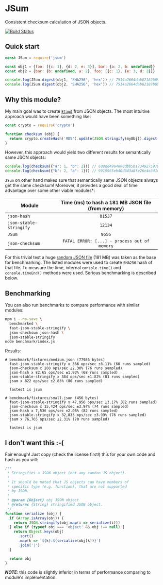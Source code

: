 # JSum
Consistent checksum calculation of JSON objects.

[![Build Status](https://travis-ci.org/fraunhoferfokus/JSum.svg?branch=master)](https://travis-ci.org/fraunhoferfokus/JSum)

## Quick start
```js
const JSum = require('jsum')

const obj1 = {foo: [{c: 1}, {d: 2, e: 3}], bar: {a: 2, b: undefined}}
const obj2 = {bar: {b: undefined, a: 2}, foo: [{c: 1}, {e: 3, d: 2}]}

console.log(JSum.digest(obj1, 'SHA256', 'hex')) // 7514a2664dab82189b89d8250da9d0e1e6c95d3efaca6ffc25e5db42d7a7d053
console.log(JSum.digest(obj2, 'SHA256', 'hex')) // 7514a2664dab82189b89d8250da9d0e1e6c95d3efaca6ffc25e5db42d7a7d053
```

## Why this module?
My main goal was to create [`Etag`s](https://tools.ietf.org/html/rfc7232#section-2.3) from JSON objects. The most intuitive approach
would have been something like:

```js
const crypto = require('crypto')

function checksum (obj) {
  return crypto.createHash('MD5').update(JSON.stringify(myObj)).digest('hex')
}
```

However, this approach would yield two different results for semantically same JSON objects:

```js
console.log(checksum({"a": 1, "b": 2})) // 608de49a4600dbb5b173492759792e4a
console.log(checksum({"b": 2, "a": 1})) // 9915965eb40d343a8fe26e4e341d1a05
```

`JSum` on other hand makes sure that semantically same JSON objects always get the same checksum! Moreover, it provides a good deal
of time advantage over some other viable modules\*:

| Module                  | Time (ms) to hash a 181 MB JSON file (from memory) |
|-------------------------|:---------------------------------------------------:|
| `json-hash`             | `81537`                                             |
| `json-stable-stringify` | `12134`                                             |
| `JSum`                  | `9656`                                              |
| `json-checksum`         | `FATAL ERROR: [...] - process out of memory`        |


For this trivial test a huge [random JSON file](https://github.com/zemirco/sf-city-lots-json)
(181 MB) was taken as the base for benchmarking. The listed modules were used to create `SHA256` hash of that file. To measure the time,
internal `console.time()` and `console.timeEnd()` methods were used. Serious benchmarking is described below.

## Benchmarking
You can also run benchmarks to compare performance with similar modules:

```bash
npm i --no-save \
  benchmarked \
  fast-json-stable-stringify \
  json-checksum json-hash \
  json-stable-stringify
node benchmark/index.js
```

Results:

```
# benchmark/fixtures/medium.json (77986 bytes)
  fast-json-stable-stringify x 366 ops/sec ±8.11% (66 runs sampled)
  json-checksum x 200 ops/sec ±2.30% (76 runs sampled)
  json-hash x 82.65 ops/sec ±1.93% (68 runs sampled)
  json-stable-stringify x 384 ops/sec ±1.82% (81 runs sampled)
  jsum x 822 ops/sec ±2.83% (80 runs sampled)

  fastest is jsum

# benchmark/fixtures/small.json (456 bytes)
  fast-json-stable-stringify x 47,956 ops/sec ±3.17% (82 runs sampled)
  json-checksum x 15,424 ops/sec ±3.97% (74 runs sampled)
  json-hash x 7,536 ops/sec ±2.08% (82 runs sampled)
  json-stable-stringify x 32,833 ops/sec ±3.99% (76 runs sampled)
  jsum x 76,765 ops/sec ±2.31% (78 runs sampled)

  fastest is jsum
```

## I don't want this :-(
Fair enough! Just copy (check the license first!) this for your own code and hash as you will:

```js
/**
 * Stringifies a JSON object (not any randon JS object).
 *
 * It should be noted that JS objects can have members of
 * specific type (e.g. function), that are not supported
 * by JSON.
 *
 * @param {Object} obj JSON object
 * @returns {String} stringified JSON object.
 */
function serialize (obj) {
  if (Array.isArray(obj)) {
    return JSON.stringify(obj.map(i => serialize(i)))
  } else if (typeof obj === 'object' && obj !== null) {
    return Object.keys(obj)
      .sort()
      .map(k => `${k}:${serialize(obj[k])}`)
      .join('|')
  }

  return obj
}
```

***NOTE***: this code is slightly inferior in terms of performance comparing to module's implementation.
